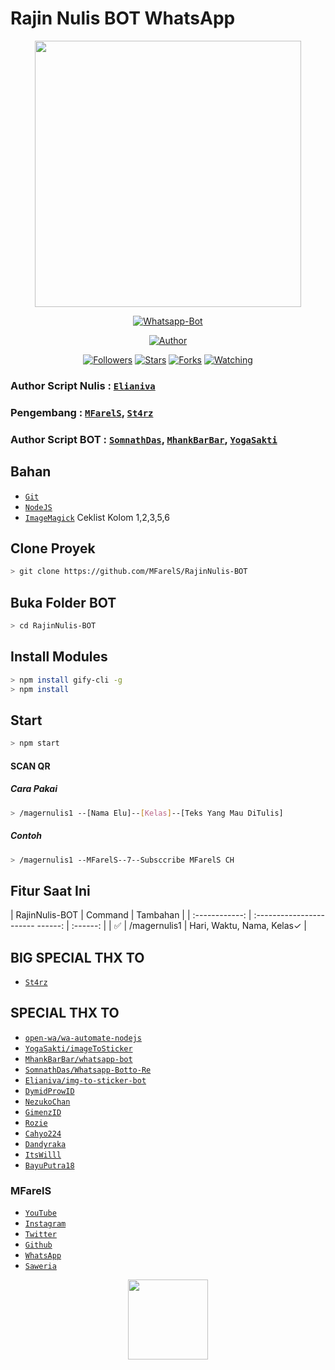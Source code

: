 # Rajin Nulis BOT WhatsApp
<p align="center">
<img src="https://raw.githubusercontent.com/mfarels/RajinNulis-BOT/master/mager/MFarelS.jpg" width="426" height="426"/>
</p>
<p align="center">
<a href="#"><img title="Whatsapp-Bot" src="https://img.shields.io/badge/Whatsapp Bot Nulis-green?colorA=%23ff0000&colorB=%23017e40&style=for-the-badge"></a>
</p>
<p align="center">
<a href="https://github.com/MFarelS"><img title="Author" src="https://img.shields.io/badge/Author-MFarelS-red.svg?style=for-the-badge&logo=github"></a>
</p>
<p align="center">
<a href="https://github.com/MFarelS/followers"><img title="Followers" src="https://img.shields.io/github/followers/MFarelS?color=blue&style=flat-square"></a>
<a href="https://github.com/MFarelS/RajinNulis-BOT/stargazers/"><img title="Stars" src="https://img.shields.io/github/stars/MFarelS/RajinNulis-BOT?color=red&style=flat-square"></a>
<a href="https://github.com/MFarelS/RajinNulis-BOT/network/members"><img title="Forks" src="https://img.shields.io/github/forks/MFarelS/RajinNulis-BOT?color=red&style=flat-square"></a>
<a href="https://github.com/MFarelS/RajinNulis-BOT/watchers"><img title="Watching" src="https://img.shields.io/github/watchers/MFarelS/RajinNulis-BOT?label=Watchers&color=blue&style=flat-square"></a>
</p>

### Author Script Nulis : [`Elianiva`](https://github.com/elianiva/img-to-sticker-bot)
### Pengembang : [`MFarelS`](https://github.com/MFarelS/RajinNulis-BOT), [`St4rz`](https://github.com/bintang73)
### Author  Script BOT : [`SomnathDas`](https://github.com/SomnathDas/Whatsapp-Botto-Re), [`MhankBarBar`](https://github.com/mhankbarbar/whatsapp-bot), [`YogaSakti`](https://github.com/YogaSakti/imageToSticker)

## Bahan
* [`Git`](https://git-scm.com/downloads)
* [`NodeJS`](https://nodejs.org/en/download) 
* [`ImageMagick`](https://imagemagick.org/script/download.php) Ceklist Kolom 1,2,3,5,6

## Clone Proyek

```bash
> git clone https://github.com/MFarelS/RajinNulis-BOT
```

## Buka Folder BOT

```bash
> cd RajinNulis-BOT
```

## Install Modules

```bash
> npm install gify-cli -g
> npm install
```

## Start

```bash
> npm start
```

#### SCAN QR

##### Cara Pakai
```bash
> /magernulis1 --[Nama Elu]--[Kelas]--[Teks Yang Mau DiTulis]
```

##### Contoh
```bash
> /magernulis1 --MFarelS--7--Subsccribe MFarelS CH
```

## Fitur Saat Ini

| RajinNulis-BOT |              Command             | Tambahan |
| :------------: | :----------------------- ------: | :------: |
|       ✅      |           /magernulis1           | Hari, Waktu, Nama, Kelas✓ |


## BIG SPECIAL THX TO
* [`St4rz`](https://github.com/bintang73)

## SPECIAL THX TO
* [`open-wa/wa-automate-nodejs`](https://github.com/open-wa/wa-automate-nodejs)
* [`YogaSakti/imageToSticker`](https://github.com/YogaSakti/imageToSticker) 
* [`MhankBarBar/whatsapp-bot`](https://github.com/MhankBarBar/whatsapp-bot) 
* [`SomnathDas/Whatsapp-Botto-Re`](https://github.com/SomnathDas/Whatsapp-Botto-Re)
* [`Elianiva/img-to-sticker-bot`](https://github.com/Elianiva/img-to-sticker-bot) 
* [`DymidProwID`](https://youtube.com/c/DymidProw)  
* [`NezukoChan`](https://instagram.com/nezuko.chan.12)
* [`GimenzID`](https://github.com/Gimenz) 
* [`Rozie`](https://instagram.com/_rooziee) 
* [`Cahyo224`](https://github.com/Cahyo224) 
* [`Dandyraka`](https://github.com/dandyraka) 
* [`ItsWilll`](https://instagram.com/its.willl_) 
* [`BayuPutra18`](https://github.com/bayuputra18) 

### MFarelS
* [`YouTube`](https://https://m.youtube.com/channel/UCYfBSMa1JJbKwD8bNm-etiA) 
* [`Instagram`](https://instagram.com/mfarelsyahtiawan) 
* [`Twitter`](https://twitter.com/MSyahtiawan) 
* [`Github`](https://github.com/MFarelS) 
* [`WhatsApp`](https://wa.me/6281219087237) 
* [`Saweria`](https://saweria.co/donate/MFarelS)


<p align="center">
<img src="https://raw.githubusercontent.com/mfarels/RajinNulis-BOT/master/mager/Jarottt.jpg" width="128" height="128"/>
</p>
